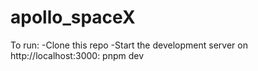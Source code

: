# apollo_spaceX

To run:
-Clone this repo
-Start the development server on http://localhost:3000: pnpm dev

